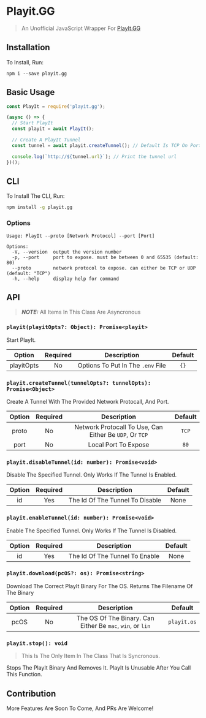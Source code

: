 # Playit.GG

> An Unofficial JavaScript Wrapper For [PlayIt.GG](https://playit.gg/)

## Installation

To Install, Run:

```
npm i --save playit.gg
```

## Basic Usage

```js
const PlayIt = require('playit.gg');

(async () => {
  // Start PlayIt
  const playit = await PlayIt();

  // Create A PlayIt Tunnel
  const tunnel = await playit.createTunnel(); // Default Is TCP On Port 80

  console.log(`http://${tunnel.url}`); // Print the tunnel url
})();
```

## CLI

To Install The CLI, Run:

```bash
npm install -g playit.gg
```

### Options

```
Usage: PlayIt --proto [Network Protocol] --port [Port]

Options:
  -V, --version  output the version number
  -p, --port     port to expose. must be between 0 and 65535 (default: 80)
  --proto        network protocol to expose. can either be TCP or UDP (default: "TCP")
  -h, --help     display help for command
```

## API

> **_NOTE:_** All Items In This Class Are Asyncronous

### `playit(playitOpts?: Object): Promise<playit>`

Start PlayIt.

|   Option   | Required |            Description            | Default |
| :--------: | :------: | :-------------------------------: | :-----: |
| playitOpts |    No    | Options To Put In The `.env` File |  `{}`   |

### `playit.createTunnel(tunnelOpts?: tunnelOpts): Promise<Object>`

Create A Tunnel With The Provided Network Protocall, And Port.

| Option | Required |                       Description                       | Default |
| :----: | :------: | :-----------------------------------------------------: | :-----: |
| proto  |    No    | Network Protocall To Use, Can Either Be `UDP`, Or `TCP` |  `TCP`  |
|  port  |    No    |                  Local Port To Expose                   |  `80`   |

### `playit.disableTunnel(id: number): Promise<void>`

Disable The Specified Tunnel. Only Works If The Tunnel Is Enabled.

| Option | Required |           Description           | Default |
| :----: | :------: | :-----------------------------: | :-----: |
|   id   |   Yes    | The Id Of The Tunnel To Disable |  None   |

### `playit.enableTunnel(id: number): Promise<void>`

Enable The Specified Tunnel. Only Works If The Tunnel Is Disabled.

| Option | Required |          Description           | Default |
| :----: | :------: | :----------------------------: | :-----: |
|   id   |   Yes    | The Id Of The Tunnel To Enable |  None   |

### `playit.download(pcOS?: os): Promise<string>`

Download The Correct PlayIt Binary For The OS. Returns The Filename Of The Binary

| Option | Required |                        Description                         |   Default   |
| :----: | :------: | :--------------------------------------------------------: | :---------: |
|  pcOS  |    No    | The OS Of The Binary. Can Either Be `mac`, `win`, or `lin` | `playit.os` |

### `playit.stop(): void`

> This Is The Only Item In The Class That Is Syncronous.

Stops The PlayIt Binary And Removes It. PlayIt Is Unusable After You Call This Function.

## Contribution

More Features Are Soon To Come, And PRs Are Welcome!
